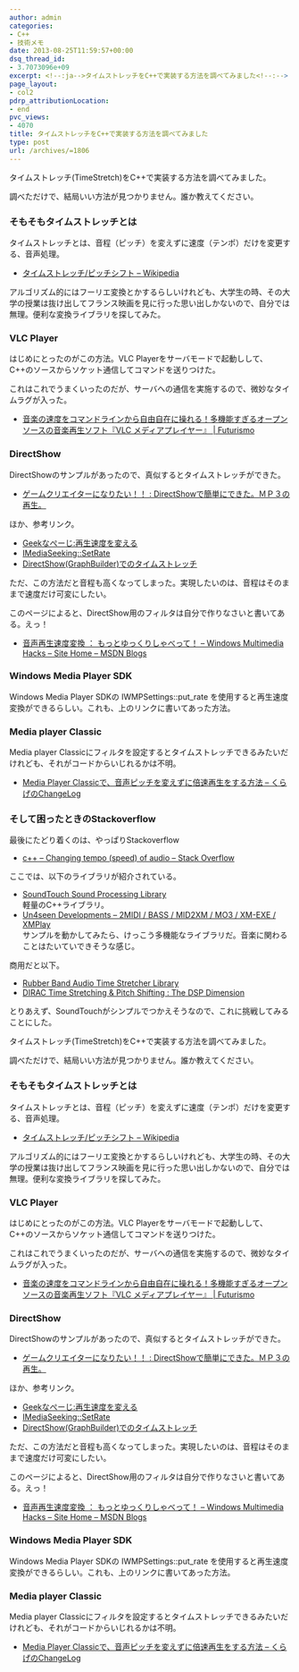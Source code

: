 ```yaml
---
author: admin
categories:
- C++
- 技術メモ
date: 2013-08-25T11:59:57+00:00
dsq_thread_id:
- 3.7073096e+09
excerpt: <!--:ja-->タイムストレッチをC++で実装する方法を調べてみました<!--:-->
page_layout:
- col2
pdrp_attributionLocation:
- end
pvc_views:
- 4070
title: タイムストレッチをC++で実装する方法を調べてみました
type: post
url: /archives/=1806
---
```


<!--:ja-->

タイムストレッチ(TimeStretch)をC++で実装する方法を調べてみました。

調べただけで、結局いい方法が見つかりません。誰か教えてください。

### そもそもタイムストレッチとは

タイムストレッチとは、音程（ピッチ）を変えずに速度（テンポ）だけを変更する、音声処理。

  * <a href="http://ja.wikipedia.org/wiki/%E3%82%BF%E3%82%A4%E3%83%A0%E3%82%B9%E3%83%88%E3%83%AC%E3%83%83%E3%83%81/%E3%83%94%E3%83%83%E3%83%81%E3%82%B7%E3%83%95%E3%83%88" target="_blank">タイムストレッチ/ピッチシフト &#8211; Wikipedia</a>

アルゴリズム的にはフーリエ変換とかするらしいけれども、大学生の時、その大学の授業は抜け出してフランス映画を見に行った思い出しかないので、自分では無理。便利な変換ライブラリを探してみた。

### VLC Player

はじめにとったのがこの方法。VLC Playerをサーバモードで起動しして、C++のソースからソケット通信してコマンドを送りつけた。

これはこれでうまくいったのだが、サーバへの通信を実施するので、微妙なタイムラグが入った。

  * <a href="https://futurismo.biz/archives/1291" target="_blank">音楽の速度をコマンドラインから自由自在に操れる！多機能すぎるオープンソースの音楽再生ソフト『VLC メディアプレイヤー』 | Futurismo</a>

### DirectShow

DirectShowのサンプルがあったので、真似するとタイムストレッチができた。

  * <a href="http://blog.livedoor.jp/gamecreate_tmo/archives/51449616.html" target="_blank">ゲームクリエイターになりたい！！ : DirectShowで簡単にできた。ＭＰ３の再生。</a>

ほか、参考リンク。

  * <a href="http://www.geekpage.jp/programming/directshow/change-rate.php" target="_blank">Geekなぺーじ:再生速度を変える</a>
  * <a href="http://msdn.microsoft.com/ja-jp/library/cc357068.aspx" target="_blank">IMediaSeeking::SetRate</a>
  * <a href="http://social.msdn.microsoft.com/Forums/vstudio/ja-JP/9c93ef9d-4df6-44fb-8160-3c3100bcc81a/directshowgraphbuilder" target="_blank">DirectShow(GraphBuilder)でのタイムストレッチ</a>

ただ、この方法だと音程も高くなってしまった。実現したいのは、音程はそのままで速度だけ可変にしたい。

このページによると、DirectShow用のフィルタは自分で作りなさいと書いてある。えっ！

  * <a href="http://blogs.msdn.com/b/windows_multimedia_jp/archive/2009/03/04/9458418.aspx" target="_blank">音声再生速度変換 ： もっとゆっくりしゃべって！ &#8211; Windows Multimedia Hacks &#8211; Site Home &#8211; MSDN Blogs</a>

### Windows Media Player SDK

Windows Media Player SDKの IWMPSettings::put_rate を使用すると再生速度変換ができるらしい。これも、上のリンクに書いてあった方法。

### Media player Classic

Media player Classicにフィルタを設定するとタイムストレッチできるみたいだけれども、それがコードからいじれるかは不明。

  * <a href="http://d.hatena.ne.jp/ku__ra__ge/20111212/p2" target="_blank">Media Player Classicで、音声ピッチを変えずに倍速再生をする方法 &#8211; くらげのChangeLog</a>

### そして困ったときのStackoverflow

最後にたどり着くのは、やっぱりStackoverflow

  * <a href="http://stackoverflow.com/questions/15785586/changing-tempo-speed-of-audio" target="_blank">c++ &#8211; Changing tempo (speed) of audio &#8211; Stack Overflow</a>

ここでは、以下のライブラリが紹介されている。

  * [SoundTouch Sound Processing Library][1]</br>軽量のC++ライブラリ。
  * [Un4seen Developments &#8211; 2MIDI / BASS / MID2XM / MO3 / XM-EXE / XMPlay][2]</br>サンプルを動かしてみたら、けっこう多機能なライブラリだ。音楽に関わることはたいていできそうな感じ。

商用だと以下。

  * <a href="http://breakfastquay.com/rubberband/" target="_blank">Rubber Band Audio Time Stretcher Library</a>
  * <a href="http://www.dspdimension.com/technology-licensing/dirac/" target="_blank">DIRAC Time Stretching & Pitch Shifting : The DSP Dimension</a>

とりあえず、SoundTouchがシンプルでつかえそうなので、これに挑戦してみることにした。

<!--:-->

<!--:en-->

タイムストレッチ(TimeStretch)をC++で実装する方法を調べてみました。

調べただけで、結局いい方法が見つかりません。誰か教えてください。

### そもそもタイムストレッチとは

タイムストレッチとは、音程（ピッチ）を変えずに速度（テンポ）だけを変更する、音声処理。

  * <a href="http://ja.wikipedia.org/wiki/%E3%82%BF%E3%82%A4%E3%83%A0%E3%82%B9%E3%83%88%E3%83%AC%E3%83%83%E3%83%81/%E3%83%94%E3%83%83%E3%83%81%E3%82%B7%E3%83%95%E3%83%88" target="_blank">タイムストレッチ/ピッチシフト &#8211; Wikipedia</a>

アルゴリズム的にはフーリエ変換とかするらしいけれども、大学生の時、その大学の授業は抜け出してフランス映画を見に行った思い出しかないので、自分では無理。便利な変換ライブラリを探してみた。

### VLC Player

はじめにとったのがこの方法。VLC Playerをサーバモードで起動しして、C++のソースからソケット通信してコマンドを送りつけた。

これはこれでうまくいったのだが、サーバへの通信を実施するので、微妙なタイムラグが入った。

  * <a href="https://futurismo.biz/archives/1291" target="_blank">音楽の速度をコマンドラインから自由自在に操れる！多機能すぎるオープンソースの音楽再生ソフト『VLC メディアプレイヤー』 | Futurismo</a>

### DirectShow

DirectShowのサンプルがあったので、真似するとタイムストレッチができた。

  * <a href="http://blog.livedoor.jp/gamecreate_tmo/archives/51449616.html" target="_blank">ゲームクリエイターになりたい！！ : DirectShowで簡単にできた。ＭＰ３の再生。</a>

ほか、参考リンク。

  * <a href="http://www.geekpage.jp/programming/directshow/change-rate.php" target="_blank">Geekなぺーじ:再生速度を変える</a>
  * <a href="http://msdn.microsoft.com/ja-jp/library/cc357068.aspx" target="_blank">IMediaSeeking::SetRate</a>
  * <a href="http://social.msdn.microsoft.com/Forums/vstudio/ja-JP/9c93ef9d-4df6-44fb-8160-3c3100bcc81a/directshowgraphbuilder" target="_blank">DirectShow(GraphBuilder)でのタイムストレッチ</a>

ただ、この方法だと音程も高くなってしまった。実現したいのは、音程はそのままで速度だけ可変にしたい。

このページによると、DirectShow用のフィルタは自分で作りなさいと書いてある。えっ！

  * <a href="http://blogs.msdn.com/b/windows_multimedia_jp/archive/2009/03/04/9458418.aspx" target="_blank">音声再生速度変換 ： もっとゆっくりしゃべって！ &#8211; Windows Multimedia Hacks &#8211; Site Home &#8211; MSDN Blogs</a>

### Windows Media Player SDK

Windows Media Player SDKの IWMPSettings::put_rate を使用すると再生速度変換ができるらしい。これも、上のリンクに書いてあった方法。

### Media player Classic

Media player Classicにフィルタを設定するとタイムストレッチできるみたいだけれども、それがコードからいじれるかは不明。

  * <a href="http://d.hatena.ne.jp/ku__ra__ge/20111212/p2" target="_blank">Media Player Classicで、音声ピッチを変えずに倍速再生をする方法 &#8211; くらげのChangeLog</a>

<!--:-->

 [1]: http://www.surina.net/soundtouch/
 [2]: http://www.un4seen.com/
